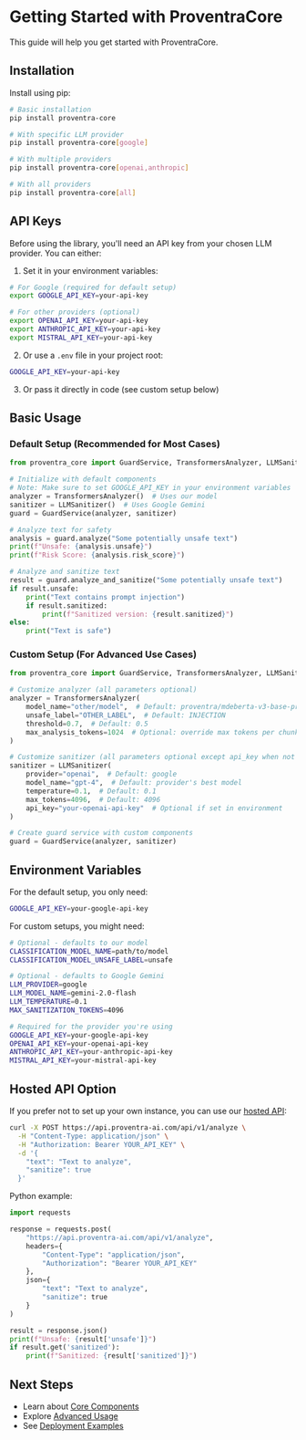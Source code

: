 # Getting Started with ProventraCore

This guide will help you get started with ProventraCore.

## Installation

Install using pip:

```bash
# Basic installation
pip install proventra-core

# With specific LLM provider
pip install proventra-core[google]

# With multiple providers
pip install proventra-core[openai,anthropic]

# With all providers
pip install proventra-core[all]
```

## API Keys

Before using the library, you'll need an API key from your chosen LLM provider. You can either:

1. Set it in your environment variables:
```bash
# For Google (required for default setup)
export GOOGLE_API_KEY=your-api-key

# For other providers (optional)
export OPENAI_API_KEY=your-api-key
export ANTHROPIC_API_KEY=your-api-key
export MISTRAL_API_KEY=your-api-key
```

2. Or use a `.env` file in your project root:
```bash
GOOGLE_API_KEY=your-api-key
```

3. Or pass it directly in code (see custom setup below)

## Basic Usage

### Default Setup (Recommended for Most Cases)

```python
from proventra_core import GuardService, TransformersAnalyzer, LLMSanitizer

# Initialize with default components
# Note: Make sure to set GOOGLE_API_KEY in your environment variables
analyzer = TransformersAnalyzer()  # Uses our model
sanitizer = LLMSanitizer()  # Uses Google Gemini
guard = GuardService(analyzer, sanitizer)

# Analyze text for safety
analysis = guard.analyze("Some potentially unsafe text")
print(f"Unsafe: {analysis.unsafe}")
print(f"Risk Score: {analysis.risk_score}")

# Analyze and sanitize text
result = guard.analyze_and_sanitize("Some potentially unsafe text")
if result.unsafe:
    print("Text contains prompt injection")
    if result.sanitized:
        print(f"Sanitized version: {result.sanitized}")
else:
    print("Text is safe")
```

### Custom Setup (For Advanced Use Cases)

```python
from proventra_core import GuardService, TransformersAnalyzer, LLMSanitizer

# Customize analyzer (all parameters optional)
analyzer = TransformersAnalyzer(
    model_name="other/model",  # Default: proventra/mdeberta-v3-base-prompt-injection
    unsafe_label="OTHER_LABEL",  # Default: INJECTION
    threshold=0.7,  # Default: 0.5
    max_analysis_tokens=1024  # Optional: override max tokens per chunk
)

# Customize sanitizer (all parameters optional except api_key when not in env)
sanitizer = LLMSanitizer(
    provider="openai",  # Default: google
    model_name="gpt-4",  # Default: provider's best model
    temperature=0.1,  # Default: 0.1
    max_tokens=4096,  # Default: 4096
    api_key="your-openai-api-key"  # Optional if set in environment
)

# Create guard service with custom components
guard = GuardService(analyzer, sanitizer)
```

## Environment Variables

For the default setup, you only need:
```bash
GOOGLE_API_KEY=your-google-api-key
```

For custom setups, you might need:
```bash
# Optional - defaults to our model
CLASSIFICATION_MODEL_NAME=path/to/model
CLASSIFICATION_MODEL_UNSAFE_LABEL=unsafe

# Optional - defaults to Google Gemini
LLM_PROVIDER=google
LLM_MODEL_NAME=gemini-2.0-flash
LLM_TEMPERATURE=0.1
MAX_SANITIZATION_TOKENS=4096

# Required for the provider you're using
GOOGLE_API_KEY=your-google-api-key
OPENAI_API_KEY=your-openai-api-key
ANTHROPIC_API_KEY=your-anthropic-api-key
MISTRAL_API_KEY=your-mistral-api-key
```

## Hosted API Option

If you prefer not to set up your own instance, you can use our [hosted API](https://api.proventra-ai.com/docs):

```bash
curl -X POST https://api.proventra-ai.com/api/v1/analyze \
  -H "Content-Type: application/json" \
  -H "Authorization: Bearer YOUR_API_KEY" \
  -d '{
    "text": "Text to analyze",
    "sanitize": true
  }'
```

Python example:

```python
import requests

response = requests.post(
    "https://api.proventra-ai.com/api/v1/analyze",
    headers={
        "Content-Type": "application/json",
        "Authorization": "Bearer YOUR_API_KEY"
    },
    json={
        "text": "Text to analyze", 
        "sanitize": true
    }
)

result = response.json()
print(f"Unsafe: {result['unsafe']}")
if result.get('sanitized'):
    print(f"Sanitized: {result['sanitized']}")
```

## Next Steps

- Learn about [Core Components](./components.md)
- Explore [Advanced Usage](./advanced-usage.md)
- See [Deployment Examples](./deployment.md) 
